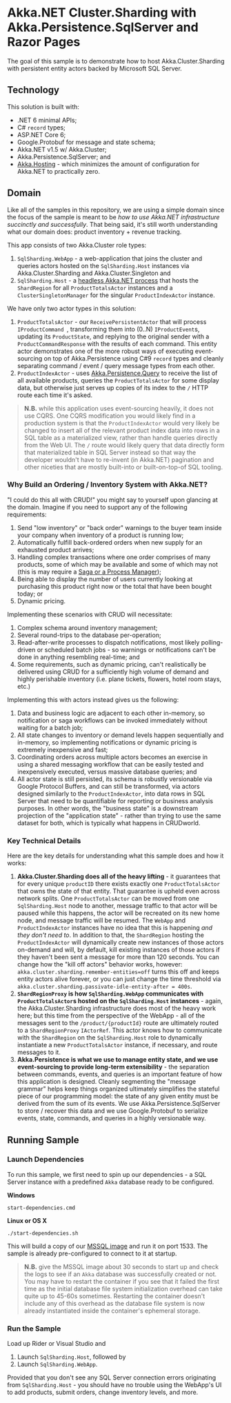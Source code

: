 # Akka.NET Cluster.Sharding with Akka.Persistence.SqlServer and Razor Pages

The goal of this sample is to demonstrate how to host Akka.Cluster.Sharding with persistent entity actors backed by Microsoft SQL Server.

## Technology

This solution is built with:

- .NET 6 minimal APIs;
- C# `record` types;
- ASP.NET Core 6;
- Google.Protobuf for message and state schema;
- Akka.NET v1.5 w/ Akka.Cluster;
- Akka.Persistence.SqlServer; and
- [Akka.Hosting](https://github.com/akkadotnet/Akka.Hosting) - which minimizes the amount of configuration for Akka.NET to practically zero.


## Domain

Like all of the samples in this repository, we are using a simple domain since the focus of the sample is meant to be _how to use Akka.NET infrastructure succinctly and successfully_. That being said, it's still worth understanding what our domain does: product inventory + revenue tracking.

This app consists of two Akka.Cluster role types:

1. `SqlSharding.WebApp` - a web-application that joins the cluster and queries actors hosted on the `SqlSharding.Host` instances via Akka.Cluster.Sharding and Akka.Cluster.Singleton  and
2. `SqlSharding.Host` - a [headless Akka.NET process](https://petabridge.com/blog/akkadotnet-ihostedservice/) that hosts the `ShardRegion` for all `ProductTotalsActor` instances and a `ClusterSingletonManager` for the singular `ProductIndexActor` instance.

We have only two actor types in this solution:

1. `ProductTotalsActor` - our `ReceivePersistentActor` that will process `IProductCommand `, transforming them into (0..N) `IProductEvent`s, updating its `ProductState`, and replying to the original sender with a `ProductCommandResponse` with the results of each command. This entity actor demonstrates one of the more robust ways of executing event-sourcing on top of Akka.Persistence using C#9 `record` types and cleanly separating command / event / query message types from each other.
2. `ProductIndexActor` - uses [Akka.Persistence.Query](https://getakka.net/articles/persistence/persistence-query.html) to receive the list of all available products, queries the `ProductTotalsActor` for some display data, but otherwise just serves up copies of its index to the `/` HTTP route each time it's asked.

> **N.B.** while this application uses event-sourcing heavily, it does not use CQRS. One CQRS modification you would likely find in a production system is that the `ProductIndexActor` would very likely be changed to insert all of the relevant product index data into rows in a SQL table as a materialized view, rather than handle queries directly from the Web UI.
> The `/` route would likely query that data directly form that materialized table in SQL Server instead so that way the developer wouldn't have to re-invent (in Akka.NET) pagination and other niceties that are mostly built-into or built-on-top-of SQL tooling. 

### Why Build an Ordering / Inventory System with Akka.NET?

"I could do this all with CRUD!" you might say to yourself upon glancing at the domain. Imagine if you need to support any of the following requirements:

1. Send "low inventory" or "back order" warnings to the buyer team inside your company when inventory of a product is running low;
2. Automatically fulfill back-ordered orders when new supply for an exhausted product arrives;
3. Handling complex transactions where one order comprises of many products, some of which may be available and some of which may not (this is may require a [Saga or a Process Manager](https://petabridge.com/blog/akkadotnet-clusters-sagas/));
4. Being able to display the number of users currently looking at purchasing this product right now or the total that have been bought today; or
5. Dynamic pricing.

Implementing these scenarios with CRUD will necessitate:

1. Complex schema around inventory management;
2. Several round-trips to the database per-operation;
3. Read-after-write processes to dispatch notifications, most likely polling-driven or scheduled batch jobs - so warnings or notifications can't be done in anything resembling real-time; and
4. Some requirements, such as dynamic pricing, can't realistically be delivered using CRUD for a sufficiently high volume of demand and highly perishable inventory (i.e. plane tickets, flowers, hotel room stays, etc.)

Implementing this with actors instead gives us the following:

1. Data and business logic are adjacent to each other in-memory, so notification or saga workflows can be invoked immediately without waiting for a batch job;
2. All state changes to inventory or demand levels happen sequentially and in-memory, so implementing notifications or dynamic pricing is extremely inexpensive and fast;
3. Coordinating orders across multiple actors becomes an exercise in using a shared messaging workflow that can be easily tested and inexpensively executed, versus massive database queries; and
4. All actor state is still persisted, its schema is robustly versionable via Google Protocol Buffers, and can still be transformed, via actors designed similarly to the `ProductIndexActor`, into data rows in SQL Server that need to be quantifiable for reporting or business analysis purposes. In other words, the "business state" is a downstream projection of the "application state" - rather than trying to use the same dataset for both, which is typically what happens in CRUDworld.

### Key Technical Details

Here are the key details for understanding what this sample does and how it works:

1. **Akka.Cluster.Sharding does all of the heavy lifting** - it guarantees that for every unique `productID` there exists exactly one `ProductTotalsActor` that owns the state of that entity. That guarantee is upheld even across network splits. One `ProductTotalsActor` can be moved from one `SqlSharding.Host` node to another, message traffic to that actor will be paused while this happens, the actor will be recreated on its new home node, and message traffic will be resumed. The `WebApp` and `ProductIndexActor` instances have no idea that this is happening *and they don't need to*. In addition to that, the `ShardRegion` hosting the `ProductIndexActor` will dynamically create new instances of those actors on-demand and will, by default, kill existing instances of those actors if they haven't been sent a message for more than 120 seconds. You can change how the "kill off actors" behavior works, however: `akka.cluster.sharding.remember-entities=off` turns this off and keeps entity actors alive forever, or you can just change the time threshold via `akka.cluster.sharding.passivate-idle-entity-after = 400s`.
2. **`ShardRegionProxy` is how `SqlSharding.WebApp` communicates with `ProductTotalsActor`s hosted on the `SqlSharding.Host` instances** - again, the Akka.Cluster.Sharding infrastructure does most of the heavy work here; but this time from the perspective of the WebApp - all of the messages sent to the `/product/{productId}` route are ultimately routed to a `ShardRegionProxy` `IActorRef`. This actor knows how to communicate with the `ShardRegion` on the `SqlSharding.Host` role to dynamically instantiate a new `ProductTotalsActor` instance, if necessary, and route messages to it.
3. **Akka.Persistence is what we use to manage entity state, and we use event-sourcing to provide long-term extensibility** - the separation between commands, events, and queries is an important feature of how this application is designed. Cleanly segmenting the "message grammar" helps keep things organized ultimately simplifies the stateful piece of our programming model: the state of any given entity must be derived from the sum of its events. We use Akka.Persistence.SqlServer to store / recover this data and we use Google.Protobuf to serialize events, state, commands, and queries in a highly versionable way.

## Running Sample

### Launch Dependencies

To run this sample, we first need to spin up our dependencies - a SQL Server instance with a predefined `Akka` database ready to be configured.

**Windows**

```shell
start-dependencies.cmd
```

**Linux or OS X**

```shell
./start-dependencies.sh
```

This will build a copy of our [MSSQL image](https://github.com/petabridge/akkadotnet-code-samples/tree/master/infrastructure/mssql) and run it on port 1533. The sample is already pre-configured to connect to it at startup.

> **N.B.** give the MSSQL image about 30 seconds to start up and check the logs to see if an `Akka` database was successfully created or not. You may have to restart the container if you see that it failed the first time as the initial database file system initialization overhead can take quite up to 45-60s sometimes. Restarting the container doesn't include any of this overhead as the database file system is now already instantiated inside the container's ephemeral storage.

### Run the Sample

Load up Rider or Visual Studio and

1. Launch `SqlSharding.Host`, followed by
2. Launch `SqlSharding.WebApp`.

Provided that you don't see any SQL Server connection errors originating from `SqlSharding.Host` - you should have no trouble using the WebApp's UI to add products, submit orders, change inventory levels, and more.
